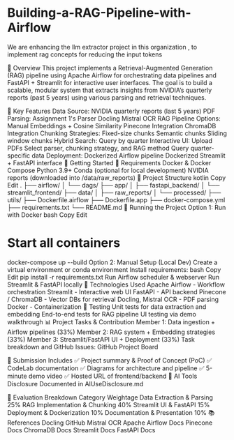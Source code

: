 # Building-a-RAG-Pipeline-with-Airflow
We are enhancing the llm extractor project in this organization , to implement rag concepts for reducing the input tokens


📌 Overview
This project implements a Retrieval-Augmented Generation (RAG) pipeline using Apache Airflow for orchestrating data pipelines and FastAPI + Streamlit for interactive user interfaces. The goal is to build a scalable, modular system that extracts insights from NVIDIA’s quarterly reports (past 5 years) using various parsing and retrieval techniques.

🧠 Key Features
Data Source: NVIDIA quarterly reports (last 5 years)
PDF Parsing:
Assignment 1's Parser
Docling
Mistral OCR
RAG Pipeline Options:
Manual Embeddings + Cosine Similarity
Pinecone Integration
ChromaDB Integration
Chunking Strategies:
Fixed-size chunks
Semantic chunks
Sliding window chunks
Hybrid Search: Query by quarter
Interactive UI:
Upload PDFs
Select parser, chunking strategy, and RAG method
Query quarter-specific data
Deployment:
Dockerized Airflow pipeline
Dockerized Streamlit + FastAPI interface
🚀 Getting Started
🔧 Requirements
Docker & Docker Compose
Python 3.9+
Conda (optional for local development)
NVIDIA reports (downloaded into /data/raw_reports)
📂 Project Structure
kotlin
Copy
Edit
.
├── airflow/
│   └── dags/
├── app/
│   ├── fastapi_backend/
│   └── streamlit_frontend/
├── data/
│   ├── raw_reports/
│   └── processed/
├── utils/
├── Dockerfile.airflow
├── Dockerfile.app
├── docker-compose.yml
├── requirements.txt
└── README.md
🧪 Running the Project
Option 1: Run with Docker
bash
Copy
Edit
# Start all containers
docker-compose up --build
Option 2: Manual Setup (Local Dev)
Create a virtual environment or conda environment
Install requirements:
bash
Copy
Edit
pip install -r requirements.txt
Run Airflow scheduler & webserver
Run Streamlit & FastAPI locally
🧰 Technologies Used
Apache Airflow - Workflow orchestration
Streamlit - Interactive web UI
FastAPI - API backend
Pinecone / ChromaDB - Vector DBs for retrieval
Docling, Mistral OCR - PDF parsing
Docker - Containerization
🧪 Testing
Unit tests for data extraction and embedding
End-to-end tests for RAG pipeline
UI testing via demo walkthrough
📊 Project Tasks & Contribution
Member 1: Data ingestion + Airflow pipelines (33%)
Member 2: RAG system + Embedding strategies (33%)
Member 3: Streamlit/FastAPI UI + Deployment (33%)
Task breakdown and GitHub Issues: GitHub Project Board

📎 Submission Includes
✅ Project summary & Proof of Concept (PoC)
✅ CodeLab documentation
✅ Diagrams for architecture and pipeline
✅ 5-minute demo video
✅ Hosted URL of frontend/backend
🤖 AI Tools Disclosure
Documented in AIUseDisclosure.md

🏁 Evaluation Breakdown
Category	Weightage
Data Extraction & Parsing	25%
RAG Implementation & Chunking	40%
Streamlit UI & FastAPI	15%
Deployment & Dockerization	10%
Documentation & Presentation	10%
📚 References
Docling GitHub
Mistral OCR
Apache Airflow Docs
Pinecone Docs
ChromaDB Docs
Streamlit Docs
FastAPI Docs
